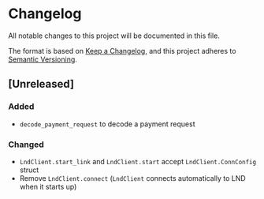 # Changelog

All notable changes to this project will be documented in this file.

The format is based on [Keep a Changelog](https://keepachangelog.com/en/1.0.0/),
and this project adheres to [Semantic Versioning](https://semver.org/spec/v2.0.0.html).

## [Unreleased]

### Added

- `decode_payment_request` to decode a payment request

### Changed

- `LndClient.start_link` and `LndClient.start` accept `LndClient.ConnConfig` struct
- Remove `LndClient.connect` (`LndClient` connects automatically to LND when it starts up)
